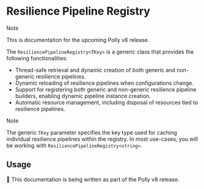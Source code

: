 # Resilience Pipeline Registry

> [!NOTE]
> This is documentation for the upcoming Polly v8 release.

The `ResiliencePipelineRegistry<TKey>` is a generic class that provides the following functionalities:

- Thread-safe retrieval and dynamic creation of both generic and non-generic resilience pipelines.
- Dynamic reloading of resilience pipelines when configurations change.
- Support for registering both generic and non-generic resilience pipeline builders, enabling dynamic pipeline instance creation.
- Automatic resource management, including disposal of resources tied to resilience pipelines.

> [!NOTE]
> The generic `TKey` parameter specifies the key type used for caching individual resilience pipelines within the registry. In most use-cases, you will be working with `ResiliencePipelineRegistry<string>`.

## Usage

🚧 This documentation is being written as part of the Polly v8 release.
